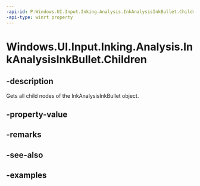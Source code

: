 ```yaml
---
-api-id: P:Windows.UI.Input.Inking.Analysis.InkAnalysisInkBullet.Children
-api-type: winrt property
---
```


<!-- Property syntax.
public IVectorView<IInkAnalysisNode> Children { get; }
-->

# Windows.UI.Input.Inking.Analysis.InkAnalysisInkBullet.Children

## -description

Gets all child nodes of the InkAnalysisInkBullet object.

## -property-value

## -remarks

## -see-also

## -examples

